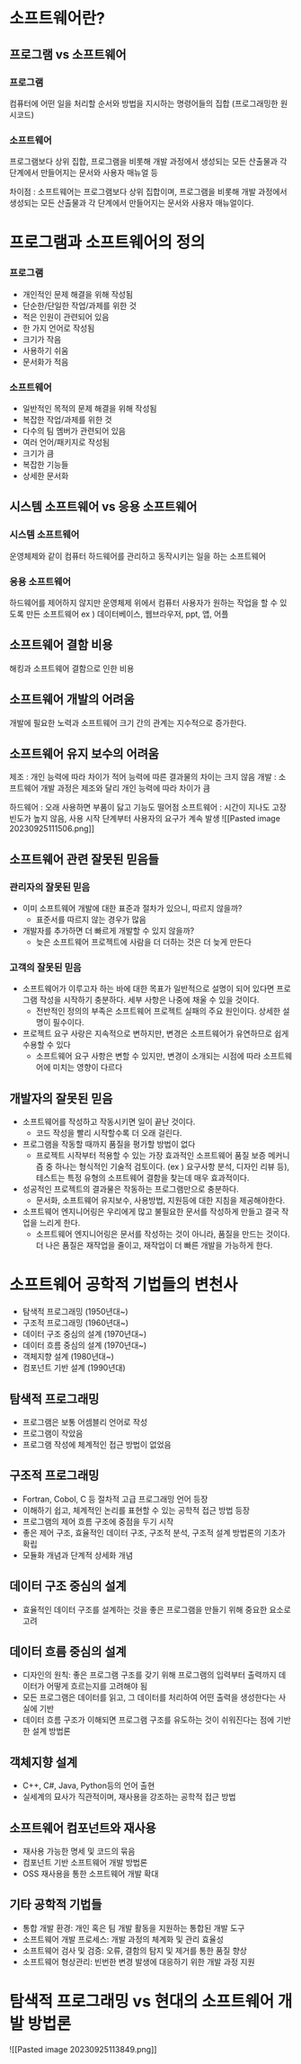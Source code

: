 # 소프트웨어란?
## 프로그램 vs 소프트웨어
### 프로그램
컴퓨터에 어떤 일을 처리할 순서와 방법을 지시하는 명령어들의 집합 (프로그래밍한 원시코드)
### 소프트웨어
프로그램보다 상위 집합, 프로그램을 비롯해 개발 과정에서 생성되는 모든 산출물과 각 단계에서 만들어지는 문서와 사용자 매뉴얼 등

차이점 : 소프트웨어는 프로그램보다 상위 집합이며, 프로그램을 비롯해 개발 과정에서 생성되는 모든 산출물과 각 단계에서 만들어지는 문서와 사용자 매뉴얼이다.
# 프로그램과 소프트웨어의 정의
### 프로그램
- 개인적인 문제 해결을 위해 작성됨 
-  단순한/단일한 작업/과제를 위한 것 
-  적은 인원이 관련되어 있음 
- 한 가지 언어로 작성됨 
-  크기가 작음 
-  사용하기 쉬움 
- 문서화가 적음
### 소프트웨어
- 일반적인 목적의 문제 해결을 위해 작성됨 
- 복잡한 작업/과제를 위한 것 
- 다수의 팀 멤버가 관련되어 있음 
-  여러 언어/패키지로 작성됨 
- 크기가 큼 
-  복잡한 기능들 
-  상세한 문서화

## 시스템 소프트웨어 vs 응용 소프트웨어

### 시스템 소프트웨어
운영체제와 같이 컴퓨터 하드웨어를 관리하고 동작시키는 일을 하는 소프트웨어
### 응용 소프트웨어
하드웨어를 제어하지 않지만 운영체제 위에서 컴퓨터 사용자가 원하는 작업을 할 수 있도록 만든 소프트웨어
ex ) 데이터베이스, 웹브라우저, ppt, 앱, 어플

## 소프트웨어 결함 비용
해킹과 소프트웨어 결함으로 인한 비용

## 소프트웨어 개발의 어려움
개발에 필요한 노력과 소프트웨어 크기 간의 관계는 지수적으로 증가한다.

## 소프트웨어 유지 보수의 어려움
제조 : 개인 능력에 따라 차이가 적어 능력에 따른 결과물의 차이는 크지 않음
개발 : 소프트웨어 개발 과정은 제조와 달리 개인 능력에 따라 차이가 큼

하드웨어 : 오래 사용하면 부품이 닳고 기능도 떨어점
소프트웨어 : 시간이 지나도 고장 빈도가 높지 않음, 사용 시작 단계부터 사용자의 요구가 계속 발생
![[Pasted image 20230925111506.png]]

## 소프트웨어 관련 잘못된 믿음들
### 관리자의 잘못된 믿음
- 이미 소프트웨어 개발에 대한 표준과 절차가 있으니, 따르지 않을까? 
	- 표준서를 따르지 않는 경우가 많음
- 개발자를 추가하면 더 빠르게 개발할 수 있지 않을까? 
	- 늦은 소프트웨어 프로젝트에 사람을 더 더하는 것은 더 늦게 만든다

### 고객의 잘못된 믿음
- 소프트웨어가 이루고자 하는 바에 대한 목표가 일반적으로 설명이 되어 있다면 프로그램 작성을 시작하기 충분하다. 세부 사항은 나중에 채울 수 있을 것이다. 
	- 전반적인 정의의 부족은 소프트웨어 프로젝트 실패의 주요 원인이다. 상세한 설명이 필수이다.
- 프로젝트 요구 사랑은 지속적으로 변하지만, 변경은 소프트웨어가 유연하므로 쉽게 수용할 수 있다 
	- 소프트웨어 요구 사항은 변할 수 있지만, 변경이 소개되는 시점에 따라 소프트웨어에 미치는 영향이 다르다

## 개발자의 잘못된 믿음
- 소프트웨어를 작성하고 작동시키면 일이 끝난 것이다.
	- 코드 작성을 빨리 시작할수록 더 오래 걸린다. 
- 프로그램을 작동할 때까지 품질을 평가할 방법이 없다
	- 프로젝트 시작부터 적용할 수 있는 가장 효과적인 소프트웨어 품질 보증 메커니즘 중 하나는 형식적인 기술적 검토이다. (ex ) 요구사항 분석, 디자인 리뷰 등), 테스트는 특정 유형의 소프트웨어 결함을 찾는데 매우 효과적이다.
- 성공적인 프로젝트의 결과물은 작동하는 프로그램만으로 충분하다.
	- 문서화, 소프트웨어 유지보수, 사용방법, 지원등에 대한 지침을 제공해야한다.
- 소프트웨어 엔지니어링은 우리에게 많고 불필요한 문서를 작성하게 만들고 결국 작업을 느리게 한다.
	- 소프트웨어 엔지니어링은 문서를 작성하는 것이 아니라, 품질을 만드는 것이다. 더 나은 품질은 재작업을 줄이고, 재작업이 더 빠른 개발을 가능하게 한다.

# 소프트웨어 공학적 기법들의 변천사

- 탐색적 프로그래밍 (1950년대~) 
- 구조적 프로그래밍 (1960년대~) 
- 데이터 구조 중심의 설계 (1970년대~) 
- 데이터 흐름 중심의 설계 (1970년대~) 
- 객체지향 설계 (1980년대~) 
-  컴포넌트 기반 설계 (1990년대)

## 탐색적 프로그래밍
- 프로그램은 보통 어셈블리 언어로 작성
- 프로그램이 작았음
- 프로그램 작성에 체계적인 접근 방법이 없었음
## 구조적 프로그래밍
- Fortran, Cobol, C 등 절차적 고급 프로그래밍 언어 등장
- 이해하기 쉽고, 체계적인 논리를 표현할 수 있는 공학적 접근 방법 등장
- 프로그램의 제어 흐름 구조에 중점을 두기 시작
- 좋은 제어 구조, 효율적인 데이터 구조, 구조적 분석, 구조적 설계 방법론의 기초가 확립
- 모듈화 개념과 단계적 상세화 개념

## 데이터 구조 중심의 설계
- 효율적인 데이터 구조를 설계하는 것을 좋은 프로그램을 만들기 위해 중요한 요소로 고려
## 데이터 흐름 중심의 설계
- 디자인의 원칙: 좋은 프로그램 구조를 갖기 위해 프로그램의 입력부터 출력까지 데이터가 어떻게 흐르는지를 고려해야 됨
- 모든 프로그램은 데이터를 읽고, 그 데이터를 처리하여 어떤 출력을 생성한다는 사실에 기반
- 데이터 흐름 구조가 이해되면 프로그램 구조를 유도하는 것이 쉬워진다는 점에 기반한 설계 방법론
## 객체지향 설계
- C++, C#, Java, Python등의 언어 출현
- 실세계의 묘사가 직관적이며, 재사용을 강조하는 공학적 접근 방법

## 소프트웨어 컴포넌트와 재사용
- 재사용 가능한 명세 및 코드의 묶음
- 컴포넌트 기반 소프트웨어 개발 방법론
- OSS 재사용을 통한 소프트웨어 개발 확대

## 기타 공학적 기법들
- 통합 개발 환경: 개인 혹은 팀 개발 활동을 지원하는 통합된 개발 도구 
- 소프트웨어 개발 프로세스: 개발 과정의 체계화 및 관리 효율성
- 소프트웨어 검사 및 검증: 오류, 결함의 탐지 및 제거를 통한 품질 향상 
-  소프트웨어 형상관리: 빈번한 변경 발생에 대응하기 위한 개발 과정 지원

# 탐색적 프로그래밍 vs 현대의 소프트웨어 개발 방법론

![[Pasted image 20230925113849.png]]



